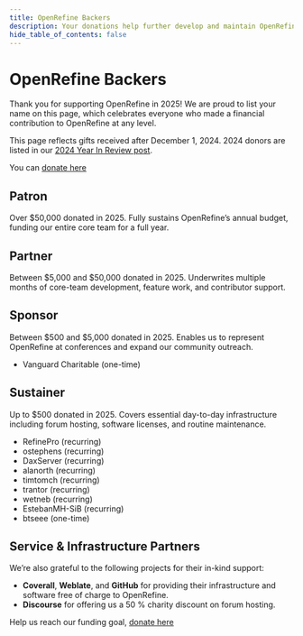 ```yaml
---
title: OpenRefine Backers
description: Your donations help further develop and maintain OpenRefine.
hide_table_of_contents: false
---
```

# OpenRefine Backers 

Thank you for supporting OpenRefine in 2025! We are proud to list your name on this page, which celebrates everyone who made a financial contribution to OpenRefine at any level. 

This page reflects gifts received after December 1, 2024. 2024 donors are listed in our [2024 Year In Review post](/blog/2024/12/13/year-in-review-2024#2024-donor-shoutouts).
  
You can [donate here](/donate)

## Patron
Over $50,000 donated in 2025. Fully sustains OpenRefine’s annual budget, funding our entire core team for a full year.

## Partner
Between $5,000 and $50,000 donated in 2025. Underwrites multiple months of core-team development, feature work, and contributor support.

## Sponsor 
Between $500 and $5,000 donated in 2025. Enables us to represent OpenRefine at conferences and expand our community outreach.

* Vanguard Charitable (one-time)

## Sustainer
Up to $500 donated in 2025. Covers essential day-to-day infrastructure including forum hosting, software licenses, and routine maintenance.

* RefinePro (recurring)
* ostephens (recurring)
* DaxServer (recurring)
* alanorth (recurring)
* timtomch (recurring)
* trantor (recurring)
* wetneb (recurring)
* EstebanMH-SiB (recurring)
* btseee  (one-time)

##  Service & Infrastructure Partners

We’re also grateful to the following projects for their in-kind support:

* **Coverall**, **Weblate**, and **GitHub** for providing their infrastructure and software free of charge to OpenRefine.  
* **Discourse** for offering us a 50 % charity discount on forum hosting.
 
Help us reach our funding goal, [donate here](/donate)
